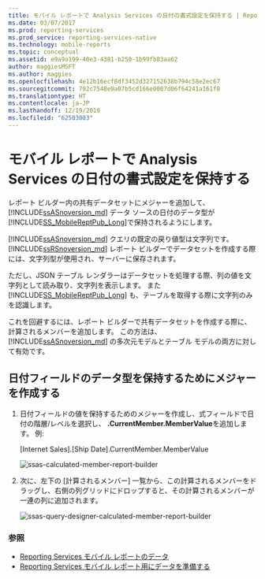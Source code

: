```yaml
---
title: モバイル レポートで Analysis Services の日付の書式設定を保持する | Reporting Services | Microsoft Docs
ms.date: 03/07/2017
ms.prod: reporting-services
ms.prod_service: reporting-services-native
ms.technology: mobile-reports
ms.topic: conceptual
ms.assetid: e9a9a199-40e3-4381-b250-1b99fb83aa62
author: maggiesMSFT
ms.author: maggies
ms.openlocfilehash: 4e12b16ecf8df3452d327152638b794c58e2ec67
ms.sourcegitcommit: 792c7548e9a07b5cd166e0007d06f64241a161f8
ms.translationtype: HT
ms.contentlocale: ja-JP
ms.lasthandoff: 12/19/2019
ms.locfileid: "62503003"
---
```

# <a name="retain-date-formatting-for-analysis-services-in-mobile-reports"></a>モバイル レポートで Analysis Services の日付の書式設定を保持する
レポート ビルダー内の共有データセットにメジャーを追加して、 [!INCLUDE[ssASnoversion_md](../../includes/ssasnoversion-md.md)] データ ソースの日付のデータ型が [!INCLUDE[SS_MobileReptPub_Long](../../includes/ss-mobilereptpub-short.md)]で保持されるようにします。

[!INCLUDE[ssASnoversion_md](../../includes/ssasnoversion-md.md)] クエリの既定の戻り値型は文字列です。  [!INCLUDE[ssRSnoversion_md](../../includes/ssrsnoversion-md.md)] レポート ビルダーでデータセットを作成する際には、文字列型が使用され、サーバーに保存されます。 

ただし、JSON テーブル レンダラーはデータセットを処理する際、列の値を文字列として読み取り、文字列を表示します。  また [!INCLUDE[SS_MobileReptPub_Long](../../includes/ss-mobilereptpub-long.md)] も、テーブルを取得する際に文字列のみを認識します。

これを回避するには、レポート ビルダーで共有データセットを作成する際に、計算されるメンバーを追加します。 この方法は、 [!INCLUDE[ssASnoversion_md](../../includes/ssasnoversion-md.md)] の多次元モデルとテーブル モデルの両方に対して有効です。

## <a name="create-a-measure-to-retain-a-date-field-data-type"></a>日付フィールドのデータ型を保持するためにメジャーを作成する

1. 日付フィールドの値を保持するためのメジャーを作成し、式フィールドで日付の階層/レベルを選択し、 **.CurrentMember.MemberValue**を追加します。 例:
 
   [Internet Sales].[Ship Date].CurrentMember.MemberValue
   
   ![ssas-calculated-member-report-builder](../../reporting-services/mobile-reports/media/ssas-calculated-member-report-builder.png)
   
2. 次に、左下の [計算されるメンバー] 一覧から、この計算されるメンバーをドラッグし、右側の列グリッドにドロップすると、その計算されるメンバーが一連の列に追加されます。  

   ![ssas-query-designer-calculated-member-report-builder](../../reporting-services/mobile-reports/media/ssas-query-designer-calculated-member-report-builder.png) 
   
### <a name="see-also"></a>参照

-  [Reporting Services モバイル レポートのデータ](../../reporting-services/mobile-reports/data-for-reporting-services-mobile-reports.md)
-  [Reporting Services モバイル レポート用にデータを準備する](../../reporting-services/mobile-reports/prepare-data-for-reporting-services-mobile-reports.md)
